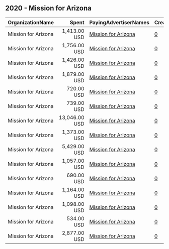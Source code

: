 ## 2020 - Mission for Arizona 
|OrganizationName|Spent|PayingAdvertiserNames|CreativeUrls|Impressions|Genders|AgeBrackets|CountryCodes|BillingAddresses|CandidateBallotInformation|
|:---|---:|:---|:---|---:|:---|:---|:---|:---|:---|
|Mission for Arizona|1,413.00 USD|[Mission for Arizona](2020/Mission_for_Arizona.md)|[0](https://www.snap.com/political-ads/asset/1c50eae3b477379769bc868fa9746d16b3e575796640d1e82b1c1cf018ec0a8a?mediaType=mp4)|100,333||18+|united states|US||
|Mission for Arizona|1,756.00 USD|[Mission for Arizona](2020/Mission_for_Arizona.md)|[0](https://www.snap.com/political-ads/asset/fc7c2af3b485127311f5c60d45aa41a46b1060e4fa2dceac591fe40b63f9ae00?mediaType=mp4)|136,235||18+|united states|US||
|Mission for Arizona|1,426.00 USD|[Mission for Arizona](2020/Mission_for_Arizona.md)|[0](https://www.snap.com/political-ads/asset/cf7b6d9142979b6be013efd67e3aa3327cba583d5910b8efd3cfd0986ea6c470?mediaType=mp4)|101,634||18+|united states|US||
|Mission for Arizona|1,879.00 USD|[Mission for Arizona](2020/Mission_for_Arizona.md)|[0](https://www.snap.com/political-ads/asset/b35d35ef85ad8a893807631b9798aeb6f86f1569182feae2823ee7840c4d5619?mediaType=mp4)|112,489||18+|united states|US||
|Mission for Arizona|720.00 USD|[Mission for Arizona](2020/Mission_for_Arizona.md)|[0](https://www.snap.com/political-ads/asset/16e9d01eb826499a9bf7fc9618c9edff6fc2a71cbe96641f8d56f567be905903?mediaType=mp4)|48,733||18+|united states|US||
|Mission for Arizona|739.00 USD|[Mission for Arizona](2020/Mission_for_Arizona.md)|[0](https://www.snap.com/political-ads/asset/16e9d01eb826499a9bf7fc9618c9edff6fc2a71cbe96641f8d56f567be905903?mediaType=mp4)|51,886||18+|united states|US||
|Mission for Arizona|13,046.00 USD|[Mission for Arizona](2020/Mission_for_Arizona.md)|[0](https://www.snap.com/political-ads/asset/80a48ea611a35f8a2e668a76ef1fc3ef56a6525bb13d8e73d071cd3312a580a2?mediaType=mp4)|1,037,369||18+|united states|US||
|Mission for Arizona|1,373.00 USD|[Mission for Arizona](2020/Mission_for_Arizona.md)|[0](https://www.snap.com/political-ads/asset/46b1a77f3d330176c98b5fd9ea3de2bbc69df59cbcef2cd98a5e8a4fd6ef8f69?mediaType=mp4)|94,849||18+|united states|US||
|Mission for Arizona|5,429.00 USD|[Mission for Arizona](2020/Mission_for_Arizona.md)|[0](https://www.snap.com/political-ads/asset/bec4841d3bc133b6727ba3abfde4bac88de49ae8cd711d3a3b7823e13ecf2490?mediaType=mp4)|432,911||18+|united states|US||
|Mission for Arizona|1,057.00 USD|[Mission for Arizona](2020/Mission_for_Arizona.md)|[0](https://www.snap.com/political-ads/asset/87683df18014c9a941fd1e133e2aee48f0fb377429af38e368633ec1b8b3a5a2?mediaType=mp4)|70,382||18+|united states|US||
|Mission for Arizona|690.00 USD|[Mission for Arizona](2020/Mission_for_Arizona.md)|[0](https://www.snap.com/political-ads/asset/46b1a77f3d330176c98b5fd9ea3de2bbc69df59cbcef2cd98a5e8a4fd6ef8f69?mediaType=mp4)|44,773||18+|united states|US||
|Mission for Arizona|1,164.00 USD|[Mission for Arizona](2020/Mission_for_Arizona.md)|[0](https://www.snap.com/political-ads/asset/eaf243d5bb9993e7952f0a55ff26d58e2ad58265cac34b922e27e6ab48a5a493?mediaType=mp4)|89,639||18+|united states|US||
|Mission for Arizona|1,098.00 USD|[Mission for Arizona](2020/Mission_for_Arizona.md)|[0](https://www.snap.com/political-ads/asset/46b1a77f3d330176c98b5fd9ea3de2bbc69df59cbcef2cd98a5e8a4fd6ef8f69?mediaType=mp4)|48,443||18+|united states|US||
|Mission for Arizona|534.00 USD|[Mission for Arizona](2020/Mission_for_Arizona.md)|[0](https://www.snap.com/political-ads/asset/16e9d01eb826499a9bf7fc9618c9edff6fc2a71cbe96641f8d56f567be905903?mediaType=mp4)|35,618||18+|united states|US||
|Mission for Arizona|2,877.00 USD|[Mission for Arizona](2020/Mission_for_Arizona.md)|[0](https://www.snap.com/political-ads/asset/7c0af1f1d218b95a030c45a1fc1488e7d1af9151682bbf5fe9ac97060f0b9b32?mediaType=mp4)|118,090||18+|united states|US||
